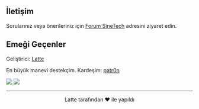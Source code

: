 ## İletişim

Sorularınız veya önerileriniz için [Forum SineTech](https://forum.sinetech.tr/uye/latte.1668/) adresini ziyaret edin.

## Emeği Geçenler

Geliştirici: [Latte](https://github.com/GitLatte)

En büyük manevi destekçim. Kardeşim: [patr0n](https://github.com/patr0nq)

<a href="https://github.com/gitLatte/patr0n/graphs/contributors">
  <img src="https://contrib.rocks/image?repo=gitLatte/patr0n" />
</a>

<a href="https://github.com/patr0nq/patronSpor/graphs/contributors">
  <img src="https://contrib.rocks/image?repo=patr0nq/patronSpor" />
</a>

---

<p align="center">
Latte tarafından ❤️ ile yapıldı
</p>

